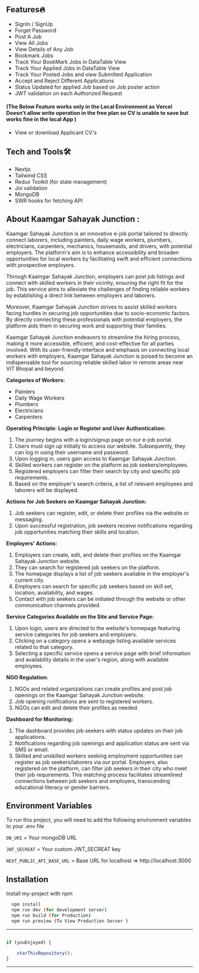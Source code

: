 

## Features🔥

- SignIn / SignUp
- Forget Password
- Post A Job
- View  All Jobs
- View Details of Any Job
- Bookmark Jobs
- Track Your BookMark Jobs in DataTable View
- Track Your Applied Jobs in DataTable View 
- Track Your Posted Jobs and view Submitted Application 
- Accept and Reject Different Applications 
- Status Updated for applied Job based on Job poster action 
- JWT validation on each Authorized Request 
#### (The Below Feature works only in the Local Environment as Vercel Doesn't allow write operation in the free plan so CV is unable to save but works fine in the local App ) 
- View or download Applicant CV's 

## Tech and Tools🛠 
- Nextjs
- Tailwind CSS
- Redux Toolkit (for state management)
- Joi validation
- MongoDB
- SWR hooks for fetching API 



## About Kaamgar Sahayak Junction :

Kaamgar Sahayak Junction is an innovative e-job portal tailored to directly connect laborers, including painters, daily wage workers, plumbers, electricians, carpenters, mechanics, housemaids, and drivers, with potential employers. The platform's aim is to enhance accessibility and broaden opportunities for local workers by facilitating swift and efficient connections with prospective employers.

Through Kaamgar Sahayak Junction, employers can post job listings and connect with skilled workers in their vicinity, ensuring the right fit for the job. This service aims to alleviate the challenges of finding reliable workers by establishing a direct link between employers and laborers.

Moreover, Kaamgar Sahayak Junction strives to assist skilled workers facing hurdles in securing job opportunities due to socio-economic factors. By directly connecting these professionals with potential employers, the platform aids them in securing work and supporting their families.

Kaamgar Sahayak Junction endeavors to streamline the hiring process, making it more accessible, efficient, and cost-effective for all parties involved. With its user-friendly interface and emphasis on connecting local workers with employers, Kaamgar Sahayak Junction is poised to become an indispensable tool for sourcing reliable skilled labor in remote areas near VIT Bhopal and beyond.

**Categories of Workers:**
- Painters
- Daily Wage Workers
- Plumbers
- Electricians
- Carpenters


**Operating Principle:**
**Login or Register and User Authentication:**

1. The journey begins with a login/signup page on our e-job portal.
2. Users must sign up initially to access our website. Subsequently, they can log in using their username and password.
3. Upon logging in, users gain access to Kaamgar Sahayak Junction.
4. Skilled workers can register on the platform as job seekers/employees.
5. Registered employers can filter their search by city and specific job requirements.
6. Based on the employer's search criteria, a list of relevant employees and laborers will be displayed.

**Actions for Job Seekers on Kaamgar Sahayak Junction:**

1. Job seekers can register, edit, or delete their profiles via the website or messaging.
2. Upon successful registration, job seekers receive notifications regarding job opportunities matching their skills and location.

**Employers' Actions:**

1. Employers can create, edit, and delete their profiles on the Kaamgar Sahayak Junction website.
2. They can search for registered job seekers on the platform.
3. The homepage displays a list of job seekers available in the employer's current city.
4. Employers can search for specific job seekers based on skill set, location, availability, and wages.
5. Contact with job seekers can be initiated through the website or other communication channels provided.

**Service Categories Available on the Site and Service Page:**

1. Upon login, users are directed to the website's homepage featuring service categories for job seekers and employers.
2. Clicking on a category opens a webpage listing available services related to that category.
3. Selecting a specific service opens a service page with brief information and availability details in the user's region, along with available employees.

**NGO Regulation:**

1. NGOs and related organizations can create profiles and post job openings on the Kaamgar Sahayak Junction website.
2. Job opening notifications are sent to registered workers.
3. NGOs can edit and delete their profiles as needed.

**Dashboard for Monitoring:**

1. The dashboard provides job seekers with status updates on their job applications.
2. Notifications regarding job openings and application status are sent via SMS or email.
3. Skilled and unskilled workers seeking employment opportunities can register as job seekers/laborers via our portal. Employers, also registered on the platform, can filter job seekers in their city who meet their job requirements. This matching process facilitates streamlined connections between job seekers and employers, transcending educational literacy or gender barriers.



## Environment Variables

To run this project, you will need to add the following environment variables to your .env file

`DB_URI` = Your mongoDB URL

`JWT_SECREAT` = Your custom JWT_SECREAT key

`NEXT_PUBLIC_API_BASE_URL` =  Base URL for localhost  => http://localhost:3000


## Installation

Install my-project with npm

```bash
  npm install
  npm run dev (for development server)
  npm run build (for Production)
  npm run preview (To View Production Server )
```
    
    


---------

```javascript

if (youEnjoyed) {

    starThisRepository();
}

```

-----------

















